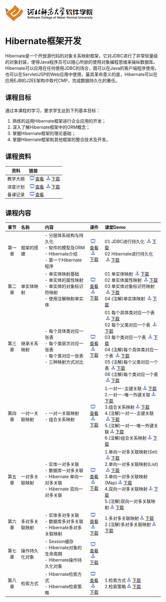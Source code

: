 ![河北师范大学软件学院](./image/logo.png)

# Hibernate框架开发

Hibernate是一个开放源代码的对象关系映射框架，它对JDBC进行了非常轻量级的对象封装，使得Java程序员可以随心所欲的使用对象编程思维来操纵数据库。 Hibernate可以应用在任何使用JDBC的场合，既可以在Java的客户端程序使用，也可以在Servlet/JSP的Web应用中使用，最具革命意义的是，Hibernate可以在应用EJB的J2EE架构中取代CMP，完成数据持久化的重任。

## 课程目标

通过本课程的学习，要求学生达到下列基本目标：

1. 熟练的运用Hibernate框架进行企业应用的开发； 
2. 深入了解Hibernate框架中的ORM概念；
3. 掌握Hibernate框架的理论基础；
4. 掌握Hibernate框架和其他框架的整合技术及开发。

## 课程资料

|资料|链接|
|:---:|:---|
|教学大纲|[<img src="./image/presentation.png" height="15" />查看](./meterials/outline.pdf)  [<img src="./image/download.png" height="15" />下载](./meterials/outline.doc) |
|进度计划|[<img src="./image/presentation.png" height="15" />查看](./meterials/schedule.pdf)  [<img src="./image/download.png" height="15" />下载](./meterials/schedule.doc) |
|备课记录|[<img src="./image/presentation.png" height="15" />查看](./preparelog) |

## 课程内容

| 章节 | 名称 | 内容 | 课件 | 课堂Demo | 
|:---:|:---|:---|:---|:---|
|第一章|框架的搭建 |- 分层体系结构与持久化<br/>- 软件的模型及ORM<br/>- Hibernate介绍<br/>- 第一个Hibernate程序|[<img src="./image/presentation.png" height="15" />查看](./ch01-hibernate-architecture/ch01-hibernate-architecture.pdf) <br/>[<img src="./image/download.png" height="15" />下载](./meterials/slides/ch01-hibernate-architecture.pptx)|01 JDBC进行持久化 [<img src="./image/download.png" height="15" />下载](./ch01-hibernate-architecture/ch01-demo-01.7z)<br/>02 Hibernate进行持久化 [<img src="./image/download.png" height="15" />下载](./ch01-hibernate-architecture/ch01-demo-02.7z)|
|第二章|单实体映射 |- 单实体映射基础<br/>- 单实体的属性映射<br/>- 单实体的对象标识符映射<br/>- 使用注解映射单实体|[<img src="./image/presentation.png" height="15" />查看](./ch02-single-entity-mapping/ch02-single-entity-mapping.pdf) <br/>[<img src="./image/download.png" height="15" />下载](./meterials/slides/ch02-single-entity-mapping.pptx)|01 单实体映射 [<img src="./image/download.png" height="15" />下载](./ch02-single-entity-mapping/ch02-demo-01.7z)<br/>02 单实体属性映射 [<img src="./image/download.png" height="15" />下载](./ch02-single-entity-mapping/ch02-demo-02.7z)<br/>03 单实体对象标识符映射 [<img src="./image/download.png" height="15" />下载](./ch02-single-entity-mapping/ch02-demo-03.7z)<br/>04 (注解)单实体映射 [<img src="./image/download.png" height="15" />下载](./ch02-single-entity-mapping/ch02-demo-04.7z)|
|第三章|继承关系映射 |- 每个具体类对应一张表<br>- 每个类层次对应一张表<br/>- 每个类对应一张表<br>- 三种映射方式对比|[<img src="./image/presentation.png" height="15" />查看](./ch03-inheritance-mapping/ch03-inheritance-mapping.pdf) <br/>[<img src="./image/download.png" height="15" />下载](./meterials/slides/ch03-inheritance-mapping.pptx)|01 每个具体类对应一个表 [<img src="./image/download.png" height="15" />下载](./ch03-inheritance-mapping/ch03-demo-01.7z)<br/>02 每个父类对应一个表 [<img src="./image/download.png" height="15" />下载](./ch03-inheritance-mapping/ch03-demo-02.7z)<br/>03 每个类对应一个表 [<img src="./image/download.png" height="15" />下载](./ch03-inheritance-mapping/ch03-demo-03.7z)<br/>04 (注解)每个具体类对应一个表 [<img src="./image/download.png" height="15" />下载](./ch03-inheritance-mapping/ch03-demo-04.7z)<br/>05 (注解)每个父类对应一个表 [<img src="./image/download.png" height="15" />下载](./ch03-inheritance-mapping/ch03-demo-05.7z)<br/>06 (注解)每个类对应一个表 [<img src="./image/download.png" height="15" />下载](./ch03-inheritance-mapping/ch03-demo-06.7z)|
|第四章|一对一关联映射 |- 一对一关联映射<br/>- 组合关系映射|[<img src="./image/presentation.png" height="15" />查看](./ch04-one-to-one-mapping/ch04-one-to-one-mapping.pdf) <br/>[<img src="./image/download.png" height="15" />下载](./meterials/slides/ch04-one-to-one-mapping.pptx)|1.一对一-主键关联[<img src="./image/download.png" height="15" />下载](./ch04-one-to-one-mapping/ch04-demo-01.7z)<br/>2.一对一-唯一外键关联[<img src="./image/download.png" height="15" />下载](./ch04-one-to-one-mapping/ch04-demo-02.7z)<br/>3.组合关系映射[<img src="./image/download.png" height="15" />下载](./ch04-one-to-one-mapping/ch04-demo-03.7z)<br/>4.(注解)一对一-主键关联[<img src="./image/download.png" height="15" />下载](./ch04-one-to-one-mapping/ch04-demo-04.7z)<br/>5.(注解)一对一-唯一外键关联[<img src="./image/download.png" height="15" />下载](./ch04-one-to-one-mapping/ch04-demo-05.7z)<br/>6.(注解)组合关系映射[<img src="./image/download.png" height="15" />下载](./ch04-one-to-one-mapping/ch04-demo-06.7z)|
|第五章|一对多关联映射 |- 实体一对多关联<br/>- 数据库一对多关联<br/>- Hibernate 单向一对多关联<br/>- Hibernate 双向一对多关联|[<img src="./image/presentation.png" height="15" />查看](./ch05-one-to-many-mapping/ch05-one-to-many-mapping.pdf) <br/>[<img src="./image/download.png" height="15" />下载](./meterials/slides/ch05-one-to-many-mapping.pptx)|1.单向一对多关联映射(Set)[<img src="./image/download.png" height="15" />下载](./ch05-one-to-many-mapping/ch05-demo-01.7z)<br/>2.单向一对多关联映射(List)[<img src="./image/download.png" height="15" />下载](./ch05-one-to-many-mapping/ch05-demo-02.7z)<br/>3.单向一对多关联映射(Map)[<img src="./image/download.png" height="15" />下载](./ch05-one-to-many-mapping/ch05-demo-03.7z)<br/>4.双向一对多关联映射[<img src="./image/download.png" height="15" />下载](./ch05-one-to-many-mapping/ch05-demo-04.7z)<br/>5.(注解)双向一对多关联映射[<img src="./image/download.png" height="15" />下载](./ch05-one-to-many-mapping/ch05-demo-05.7z)|
|第六章|多对多关联映射 |- 实体多对多关联<br/>- 数据库多对多关联<br/>- Hibernate多对多关联映射|[<img src="./image/presentation.png" height="15" />查看](./ch06-many-to-many-mapping/ch06-many-to-many-mapping.pdf) <br/>[<img src="./image/download.png" height="15" />下载](./meterials/slides/ch06-many-to-many-mapping.pptx)|1.多对多关联映射[<img src="./image/download.png" height="15" />下载](./ch06-many-to-many-mapping/ch06-demo-01.7z)<br/>2.(注解)多对多关联映射[<img src="./image/download.png" height="15" />下载](./ch06-many-to-many-mapping/ch06-demo-02.7z)|
|第七章|操作持久化对象 |- Session缓存<br/>- Hibernate对象的生命周期<br/>- Hibernate操作持久化对象|[<img src="./image/presentation.png" height="15" />查看](./ch07-manage-persistant-object/ch07-manage-persistant-object.pdf) <br/>[<img src="./image/download.png" height="15" />下载](./meterials/slides/ch07-manage-persistant-object.pptx)| |
|第八章|检索方式 |- Hibernate检索方式<br/>- Hibernate检索策略|[<img src="./image/presentation.png" height="15" />查看](./ch08-retrieval-mode/ch08-retrieval-mode.pdf) <br/>[<img src="./image/download.png" height="15" />下载](./meterials/slides/ch08-retrieval-mode.pptx)|1.检索方式[<img src="./image/download.png" height="15" />下载](./ch08-retrieval-mode/ch08-demo-01.7z)<br/>2.检索策略[<img src="./image/download.png" height="15" />下载](./ch08-retrieval-mode/ch08-demo-02.7z)|


